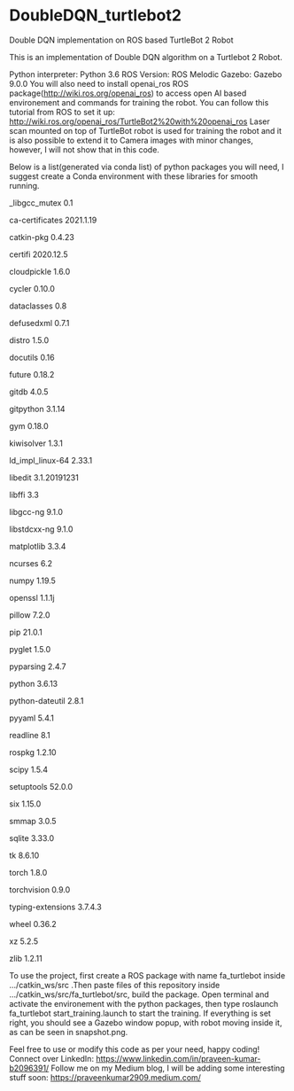 # DoubleDQN_turtlebot2
Double DQN implementation on ROS based TurtleBot 2 Robot

This is an implementation of Double DQN algorithm on a Turtlebot 2 Robot.

Python interpreter: Python 3.6
ROS Version: ROS Melodic
Gazebo: Gazebo 9.0.0
You will also need to install openai_ros ROS package(http://wiki.ros.org/openai_ros) to access open AI based environement and commands for training the robot. You can follow this tutorial from ROS to set it up: http://wiki.ros.org/openai_ros/TurtleBot2%20with%20openai_ros
Laser scan mounted on top of TurtleBot robot is used for training the robot and it is also possible to extend it to Camera images with minor changes, however, I will not show that in this code. 

Below is a list(generated via conda list) of python packages you will need, I suggest create a Conda environment with these libraries for smooth running.

_libgcc_mutex             0.1

ca-certificates           2021.1.19

catkin-pkg                0.4.23

certifi                   2020.12.5

cloudpickle               1.6.0

cycler                    0.10.0

dataclasses               0.8

defusedxml                0.7.1

distro                    1.5.0

docutils                  0.16

future                    0.18.2

gitdb                     4.0.5

gitpython                 3.1.14

gym                       0.18.0

kiwisolver                1.3.1

ld_impl_linux-64          2.33.1

libedit                   3.1.20191231

libffi                    3.3

libgcc-ng                 9.1.0

libstdcxx-ng              9.1.0

matplotlib                3.3.4

ncurses                   6.2

numpy                     1.19.5

openssl                   1.1.1j

pillow                    7.2.0

pip                       21.0.1

pyglet                    1.5.0

pyparsing                 2.4.7

python                    3.6.13

python-dateutil           2.8.1

pyyaml                    5.4.1

readline                  8.1

rospkg                    1.2.10

scipy                     1.5.4

setuptools                52.0.0

six                       1.15.0

smmap                     3.0.5

sqlite                    3.33.0

tk                        8.6.10

torch                     1.8.0

torchvision               0.9.0

typing-extensions         3.7.4.3

wheel                     0.36.2

xz                        5.2.5

zlib                      1.2.11

To use the project, first create a ROS package with name fa_turtlebot inside .../catkin_ws/src .Then paste files of this repository inside .../catkin_ws/src/fa_turtlebot/src, build the package. Open terminal and activate the environement with the python packages, then type roslaunch fa_turtlebot start_training.launch to start the training. If everything is set right, you should see a Gazebo window popup, with robot moving inside it, as can be seen in snapshot.png. 

Feel free to use or modify this code as per your need, happy coding!
Connect over LinkedIn: https://www.linkedin.com/in/praveen-kumar-b2096391/
Follow me on my Medium blog, I will be adding some interesting stuff soon: https://praveenkumar2909.medium.com/
